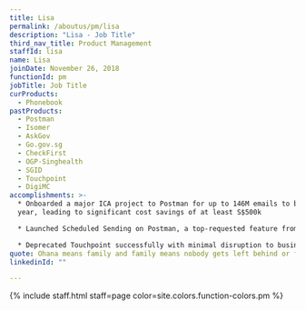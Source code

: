 ```yaml
---
title: Lisa
permalink: /aboutus/pm/lisa
description: "Lisa - Job Title"
third_nav_title: Product Management
staffId: lisa
name: Lisa
joinDate: November 26, 2018
functionId: pm
jobTitle: Job Title
curProducts:
  - Phonebook
pastProducts:
  - Postman
  - Isomer
  - AskGov
  - Go.gov.sg
  - CheckFirst
  - OGP-Singhealth
  - SGID
  - Touchpoint
  - DigiMC
accomplishments: >-
  * Onboarded a major ICA project to Postman for up to 146M emails to be sent a
  year, leading to significant cost savings of at least S$500k 

  * Launched Scheduled Sending on Postman, a top-requested feature from users

  * Deprecated Touchpoint successfully with minimal disruption to business stakeholders and users
quote: Ohana means family and family means nobody gets left behind or forgotten.
linkedinId: ""

---
```


{% include staff.html staff=page color=site.colors.function-colors.pm %}
